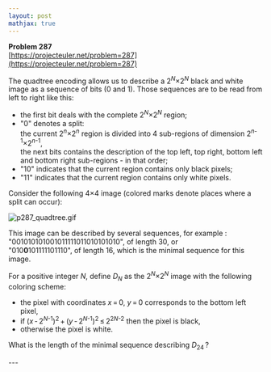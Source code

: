 ```yaml
---
layout: post
mathjax: true
---
```

**Problem 287**  
[https://projecteuler.net/problem=287](https://projecteuler.net/problem=287)

<p>The quadtree encoding allows us to describe a 2<sup><var>N</var></sup>×2<sup><var>N</var></sup>  black and white image as a sequence of bits (0 and 1). Those sequences are to be read from left to right like this:
</p><ul><li>the first bit deals with the complete 2<sup><var>N</var></sup>×2<sup><var>N</var></sup> region;</li>
<li>"0" denotes a split:
<br />the current 2<sup><var>n</var></sup>×2<sup><var>n</var></sup> region is divided into 4 sub-regions of dimension 2<sup><var>n</var>-1</sup>×2<sup><var>n</var>-1</sup>,<br />
the next bits contains the description of the top left, top right, bottom left and bottom right sub-regions - in that order;</li>
<li>"10" indicates that the current region contains only black pixels;</li>
<li>"11" indicates that the current region contains only white pixels.</li></ul><p>Consider the following 4×4 image (colored marks denote places where a split can occur):</p>

<div class="center"><img src="project/images/p287_quadtree.gif" class="dark_img" alt="p287_quadtree.gif" /></div>

<p>This image can be described by several sequences, for example :
"<span class="red strong">0</span><span class="blue strong">0</span>10101010<span class="green strong">0</span>1011111011<span class="orange strong">0</span>10101010", of length 30, or<br />
"<span class="red strong">0</span>10<span class="green strong"><b>0</b></span>101111101110", of length 16, which is the minimal sequence for this image.</p>

<p>For a positive integer <var>N</var>, define <var>D<sub>N</sub></var> as the 2<sup><var>N</var></sup>×2<sup><var>N</var></sup> image with the following coloring scheme:
</p><ul><li>the pixel with coordinates <var>x</var> = 0, <var>y</var> = 0 corresponds to the bottom left pixel,</li>
<li>if (<var>x</var> - 2<sup><var>N</var>-1</sup>)<sup>2</sup> + (<var>y</var> - 2<sup><var>N</var>-1</sup>)<sup>2</sup> ≤ 2<sup>2<var>N</var>-2</sup> then the pixel is black,</li>
<li>otherwise the pixel is white.</li></ul><p>What is the length of the minimal sequence describing <var>D</var><sub>24</sub> ?</p>
---
